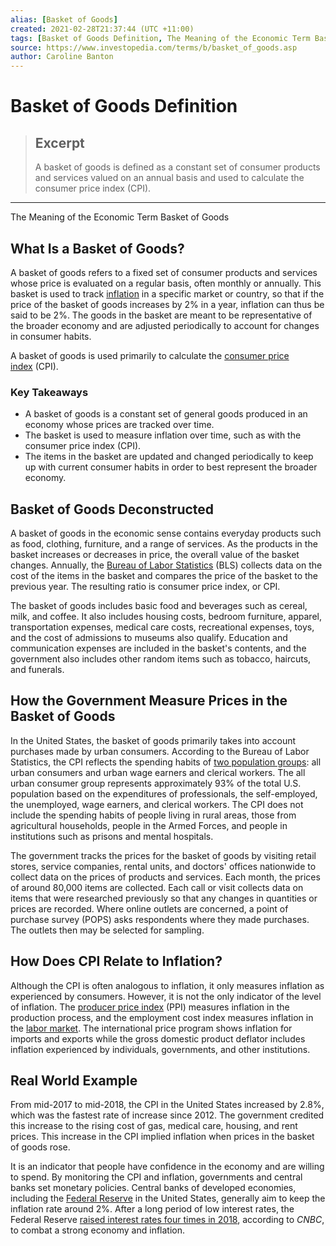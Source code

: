 ```yaml
---
alias: [Basket of Goods]
created: 2021-02-28T21:37:44 (UTC +11:00)
tags: [Basket of Goods Definition, The Meaning of the Economic Term Basket of Goods]
source: https://www.investopedia.com/terms/b/basket_of_goods.asp
author: Caroline Banton
---
```


# Basket of Goods Definition

> ## Excerpt
> A basket of goods is defined as a constant set of consumer products and services valued on an annual basis and used to calculate the consumer price index (CPI).

---

The Meaning of the Economic Term Basket of Goods
## What Is a Basket of Goods?

A basket of goods refers to a fixed set of consumer products and services whose price is evaluated on a regular basis, often monthly or annually. This basket is used to track [inflation](https://www.investopedia.com/terms/i/inflation.asp) in a specific market or country, so that if the price of the basket of goods increases by 2% in a year, inflation can thus be said to be 2%. The goods in the basket are meant to be representative of the broader economy and are adjusted periodically to account for changes in consumer habits.

A basket of goods is used primarily to calculate the [consumer price index](https://www.investopedia.com/terms/c/consumerpriceindex.asp) (CPI).

### Key Takeaways

-   A basket of goods is a constant set of general goods produced in an economy whose prices are tracked over time.
-   The basket is used to measure inflation over time, such as with the consumer price index (CPI).
-   The items in the basket are updated and changed periodically to keep up with current consumer habits in order to best represent the broader economy.

## Basket of Goods Deconstructed

A basket of goods in the economic sense contains everyday products such as food, clothing, furniture, and a range of services. As the products in the basket increases or decreases in price, the overall value of the basket changes. Annually, the [Bureau of Labor Statistics](https://www.investopedia.com/terms/b/bls.asp) (BLS) collects data on the cost of the items in the basket and compares the price of the basket to the previous year. The resulting ratio is consumer price index, or CPI.

The basket of goods includes basic food and beverages such as cereal, milk, and coffee. It also includes housing costs, bedroom furniture, apparel, transportation expenses, medical care costs, recreational expenses, toys, and the cost of admissions to museums also qualify. Education and communication expenses are included in the basket's contents, and the government also includes other random items such as tobacco, haircuts, and funerals.

## How the Government Measure Prices in the Basket of Goods

In the United States, the basket of goods primarily takes into account purchases made by urban consumers. According to the Bureau of Labor Statistics, the CPI reflects the spending habits of [two population groups](https://www.bls.gov/cpi/questions-and-answers.htm#Question_2): all urban consumers and urban wage earners and clerical workers. The all urban consumer group represents approximately 93% of the total U.S. population based on the expenditures of professionals, the self-employed, the unemployed, wage earners, and clerical workers. The CPI does not include the spending habits of people living in rural areas, those from agricultural households, people in the Armed Forces, and people in institutions such as prisons and mental hospitals.

The government tracks the prices for the basket of goods by visiting retail stores, service companies, rental units, and doctors' offices nationwide to collect data on the prices of products and services. Each month, the prices of around 80,000 items are collected. Each call or visit collects data on items that were researched previously so that any changes in quantities or prices are recorded. Where online outlets are concerned, a point of purchase survey (POPS) asks respondents where they made purchases. The outlets then may be selected for sampling.

## How Does CPI Relate to Inflation?

Although the CPI is often analogous to inflation, it only measures inflation as experienced by consumers. However, it is not the only indicator of the level of inflation. The [producer price index](https://www.investopedia.com/terms/p/ppi.asp) (PPI) measures inflation in the production process, and the employment cost index measures inflation in the [labor market](https://www.investopedia.com/terms/l/labor-market.asp). The international price program shows inflation for imports and exports while the gross domestic product deflator includes inflation experienced by individuals, governments, and other institutions.

## Real World Example

From mid-2017 to mid-2018, the CPI in the United States increased by 2.8%, which was the fastest rate of increase since 2012. The government credited this increase to the rising cost of gas, medical care, housing, and rent prices. This increase in the CPI implied inflation when prices in the basket of goods rose.

It is an indicator that people have confidence in the economy and are willing to spend. By monitoring the CPI and inflation, governments and central banks set monetary policies. Central banks of developed economies, including the [Federal Reserve](https://www.federalreserve.gov/faqs/economy_14400.htm) in the United States, generally aim to keep the inflation rate around 2%. After a long period of low interest rates, the Federal Reserve [raised interest rates four times in 2018](https://www.cnbc.com/2018/12/19/fed-hikes-rates-by-a-quarter-point-.html), according to _CNBC_, to combat a strong economy and inflation.
